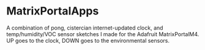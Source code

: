 # MatrixPortalApps
A combination of pong, cistercian internet-updated clock, and temp/humidity/VOC sensor sketches I made for the Adafruit MatrixPortalM4. UP goes to the clock, DOWN goes to the environmental sensors.
